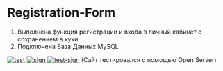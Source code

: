 # Registration-Form
1. Выполнена функция регистрации и входа в личный кабинет с сохранением в куки
2. Подключена База Данных MySQL

<a href="https://ibb.co/sQ70djf"><img src="https://i.ibb.co/P4k7vxL/test.png" alt="test" border="0"></a>
<a href="https://ibb.co/fCfqJMs"><img src="https://i.ibb.co/FB2mp6F/sign.png" alt="sign" border="0"></a>
<a href="https://ibb.co/88MtvJQ"><img src="https://i.ibb.co/5cTwpdJ/test-sign.png" alt="test-sign" border="0"></a>
(Сайт тестировался с помощью Open Server)
